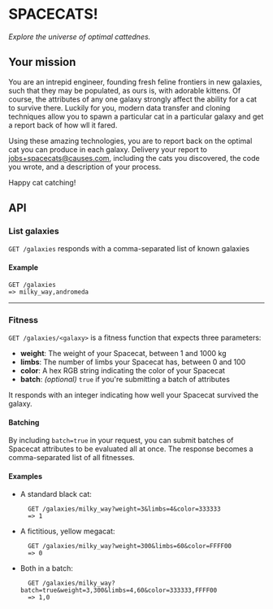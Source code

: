# SPACECATS!
_Explore the universe of optimal cattednes._

## Your mission

You are an intrepid engineer, founding fresh feline frontiers in new galaxies,
such that they may be populated, as ours is, with adorable kittens. Of course,
the attributes of any one galaxy strongly affect the ability for a cat to
survive there.  Luckily for you, modern data transfer and cloning techniques
allow you to spawn a particular cat in a particular galaxy and get a report back
of how wll it fared.

Using these amazing technologies, you are to report back on the optimal cat you
can produce in each galaxy. Delivery your report to jobs+spacecats@causes.com,
including the cats you discovered, the code you wrote, and a description of your
process.

Happy cat catching!

## API

### List galaxies
`GET /galaxies` responds with a comma-separated list of known galaxies

#### Example
    GET /galaxies
    => milky_way,andromeda

---

### Fitness
`GET /galaxies/<galaxy>` is a fitness function that expects three parameters:

*  **weight**: The weight of your Spacecat, between 1 and 1000 kg
*  **limbs**: The number of limbs your Spacecat has, between 0 and 100
*  **color**: A hex RGB string indicating the color of your Spacecat
*  **batch**: _(optional)_ `true` if you're submitting a batch of attributes

It responds with an integer indicating how well your Spacecat survived the
galaxy.

#### Batching
By including `batch=true` in your request, you can submit batches of Spacecat
attributes to be evaluated all at once. The response becomes a
comma-separated list of all fitnesses.

#### Examples
* A standard black cat:

        GET /galaxies/milky_way?weight=3&limbs=4&color=333333
        => 1

* A fictitious, yellow megacat:

        GET /galaxies/milky_way?weight=300&limbs=60&color=FFFF00
        => 0

* Both in a batch:

        GET /galaxies/milky_way?batch=true&weight=3,300&limbs=4,60&color=333333,FFFF00
        => 1,0
